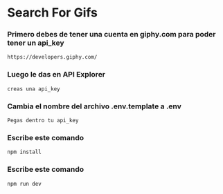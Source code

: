 # Search For Gifs

### Primero debes de tener una cuenta en giphy.com para poder tener un api_key
    https://developers.giphy.com/
    
### Luego le das en API Explorer 
    creas una api_key

### Cambia el nombre del archivo .env.template a .env
    Pegas dentro tu api_key

### Escribe este comando
    npm install

### Escribe este comando
    npm run dev
